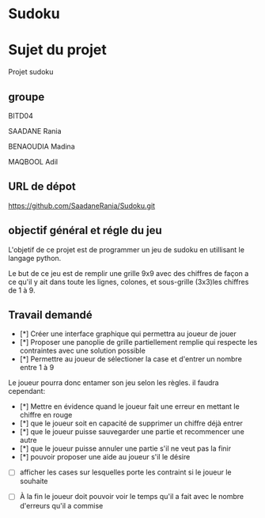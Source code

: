 # Sudoku

# Sujet du projet
Projet sudoku

## groupe
BITD04

SAADANE Rania

BENAOUDIA Madina

MAQBOOL Adil

## URL de dépot
https://github.com/SaadaneRania/Sudoku.git

## objectif général et régle du jeu
L'objetif de ce projet est de programmer un jeu de sudoku en utillisant le langage python.

Le but de ce jeu est de remplir une grille 9x9 avec des chiffres de façon a ce qu'il y ait dans toute les lignes, colones, et sous-grille (3x3)les chiffres de 1 à 9.

## Travail demandé
- [*] Créer une interface graphique qui permettra au joueur de jouer
- [*] Proposer une panoplie de grille partiellement remplie qui respecte les contraintes avec une solution possible
- [*] Permettre au joueur de sélectioner la case et d'entrer un nombre entre 1 à 9

Le joueur pourra donc entamer son jeu selon les règles. il faudra cependant:

- [*] Mettre en évidence quand le joueur fait une erreur en mettant le chiffre en rouge
- [*] que le joueur soit en capacité de supprimer un chiffre déjà entrer 
- [*] que le joueur puisse sauvegarder une partie et recommencer une autre
- [*] que le joueur puisse annuler une partie s'il ne veut pas la finir
- [*] pouvoir proposer une aide au joueur s'il le désire
- [ ] afficher les cases sur lesquelles porte les contraint si le joueur le souhaite
- [ ] À la fin le joueur doit pouvoir voir le temps qu'il a fait avec le nombre d'erreurs qu'il a commise

